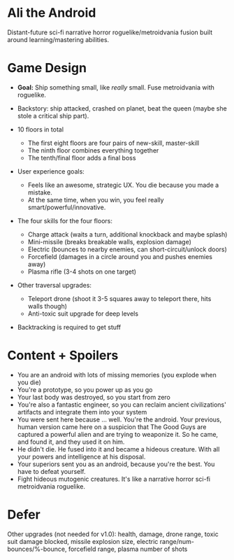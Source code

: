 # Ali the Android

Distant-future sci-fi narrative horror roguelike/metroidvania fusion built around learning/mastering abilities.

# Game Design

- **Goal:** Ship something small, like *really* small. Fuse metroidvania with roguelike.

- Backstory: ship attacked, crashed on planet, beat the queen (maybe she stole a critical ship part).
- 10 floors in total
	- The first eight floors are four pairs of new-skill, master-skill
	- The ninth floor combines everything together
	- The tenth/final floor adds a final boss
- User experience goals:
  - Feels like an awesome, strategic UX. You die because you made a mistake.
  - At the same time, when you win, you feel really smart/powerful/innovative.
- The four skills for the four floors:
	- Charge attack (waits a turn, additional knockback and maybe splash)
	- Mini-missile (breaks breakable walls, explosion damage)
	- Electric (bounces to nearby enemies, can short-circuit/unlock doors)
	- Forcefield (damages in a circle around you and pushes enemies away)
	- Plasma rifle (3-4 shots on one target)
- Other traversal upgrades:
	- Teleport drone (shoot it 3-5 squares away to teleport there, hits walls though)
	- Anti-toxic suit upgrade for deep levels
- Backtracking is required to get stuff

# Content + Spoilers

- You are an android with lots of missing memories (you explode when you die)
- You're a prototype, so you power up as you go
- Your last body was destroyed, so you start from zero
- You're also a fantastic engineer, so you can reclaim ancient civilizations' artifacts and integrate them into your system
- You were sent here because ... well. You're the android. Your previous, human version came here on a suspicion that The Good Guys are captured a powerful alien and are trying to weaponize it. So he came, and found it, and they used it on him.
- He didn't die. He fused into it and became a hideous creature. With all your powers and intelligence at his disposal.
- Your superiors sent you as an android, because you're the best. You have to defeat yourself.
- Fight hideous mutogenic creatures. It's like a narrative horror sci-fi metroidvania roguelike.

# Defer

Other upgrades (not needed for v1.0): health, damage, drone range, toxic suit damage blocked, missile explosion size, electric range/num-bounces/%-bounce, forcefield range, plasma number of shots